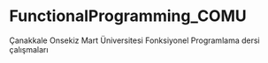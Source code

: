 # FunctionalProgramming_COMU

Çanakkale Onsekiz Mart Üniversitesi Fonksiyonel Programlama dersi çalışmaları
